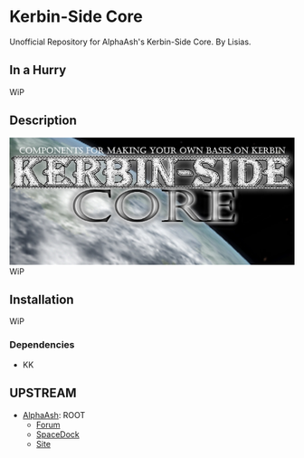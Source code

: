# Kerbin-Side Core

Unofficial Repository for AlphaAsh's Kerbin-Side Core. By Lisias.

## In a Hurry

WiP


## Description

![](./Docs/webksidecore.jpg)
WiP


## Installation

WiP

### Dependencies

* KK

## UPSTREAM

* [AlphaAsh](https://forum.kerbalspaceprogram.com/index.php?/profile/105348-alphaash/): ROOT
	+ [Forum](https://forum.kerbalspaceprogram.com/index.php?/topic/74776-112-kerbin-side-v110-supplements/)
	+ [SpaceDock](https://spacedock.info/mod/565/Kerbin-Side%20CORE) 
	+ [Site](http://kerbinside.com)
